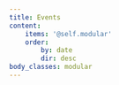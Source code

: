 ```yaml
---
title: Events
content:
    items: '@self.modular'
    order:
        by: date
        dir: desc
body_classes: modular
---
```


